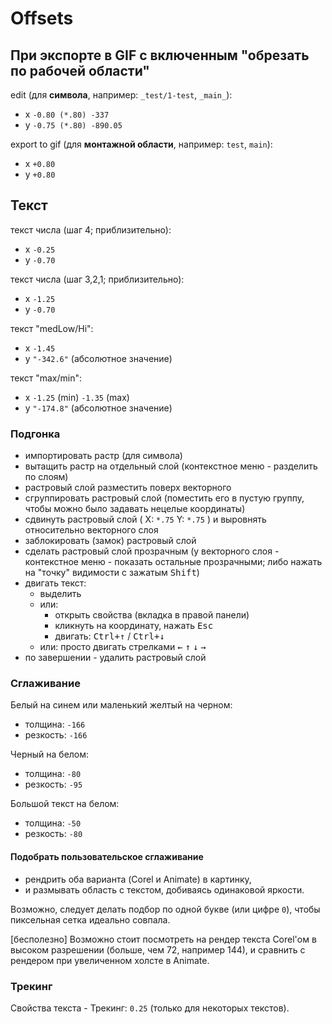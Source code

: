 Offsets
=======

При экспорте в GIF с включенным "обрезать по рабочей области"
------------------------------------------------------------

edit (для **символа**, например: `_test/1-test`, `_main_`):
- x `-0.80 (*.80) -337`
- y `-0.75 (*.80) -890.05`

export to gif (для **монтажной области**, например: `test`, `main`):
- x `+0.80`
- y `+0.80`

Текст
-----

текст числа (шаг 4; приблизительно):
- x `-0.25`
- y `-0.70`

текст числа (шаг 3,2,1; приблизительно):
- x `-1.25`
- y `-0.70`

текст "medLow/Hi":
- x `-1.45`
- y `"-342.6"` (абсолютное значение)

текст "max/min":
- x `-1.25` (min) `-1.35` (max)
- y `"-174.8"` (абсолютное значение)

### Подгонка

- импортировать растр (для символа)
- вытащить растр на отдельный слой (контекстное меню - разделить по слоям)
- растровый слой разместить поверх векторного
- сгруппировать растровый слой (поместить его в пустую группу, чтобы можно было задавать нецелые координаты)
- сдвинуть растровый слой ( X: `*.75`   Y: `*.75` ) и выровнять относительно векторного слоя
- заблокировать (замок) растровый слой
- сделать растровый слой прозрачным (у векторного слоя - контекстное меню - показать остальные прозрачными; либо нажать на "точку" видимости с зажатым <kbd>Shift</kbd>)
- двигать текст:
  - выделить
  - или:
    - открыть свойства (вкладка в правой панели)
    - кликнуть на координату, нажать <kbd>Esc</kbd>
    - двигать: <kbd>Ctrl+↑</kbd> / <kbd>Ctrl+↓</kbd>
  - или: просто двигать стрелками <kbd>←</kbd> <kbd>↑</kbd> <kbd>↓</kbd> <kbd>→</kbd>
- по завершении - удалить растровый слой

### Сглаживание

Белый на синем или маленький желтый на черном:
- толщина: `-166`
- резкость: `-166`

Черный на белом:
- толщина: `-80`
- резкость: `-95`

Большой текст на белом:
- толщина: `-50`
- резкость: `-80`

#### Подобрать пользовательское сглаживание

- рендрить оба варианта (Corel и Animate) в картинку,
- и размывать область с текстом, добиваясь одинаковой яркости.

Возможно, следует делать подбор по одной букве (или цифре `0`), чтобы пиксельная сетка идеально совпала.

[бесполезно] Возможно стоит посмотреть на рендер текста Corel'ом в высоком разрешении (больше, чем 72, например 144),
и сравнить с рендером при увеличенном холсте в Animate.

### Трекинг

Свойства текста - Трекинг: `0.25` (только для некоторых текстов).
